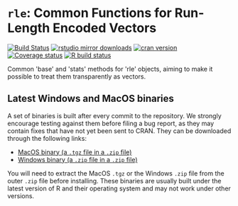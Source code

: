 # `rle`: Common Functions for Run-Length Encoded Vectors

[![Build Status](https://travis-ci.org/statnet/rle.svg?branch=master)](https://travis-ci.org/statnet/rle)
[![rstudio mirror downloads](https://cranlogs.r-pkg.org/badges/rle?color=2ED968)](https://cranlogs.r-pkg.org/)
[![cran version](https://www.r-pkg.org/badges/version/rle)](https://cran.r-project.org/package=rle)
[![Coverage status](https://codecov.io/gh/statnet/rle/branch/master/graph/badge.svg)](https://codecov.io/github/statnet/rle?branch=master)
[![R build status](https://github.com/statnet/rle/workflows/R-CMD-check/badge.svg)](https://github.com/statnet/rle/actions)

Common 'base' and 'stats' methods for 'rle' objects, aiming to make it possible to treat them transparently as vectors.


## Latest Windows and MacOS binaries

A set of binaries is built after every commit to the repository. We strongly encourage testing against them before filing a bug report, as they may contain fixes that have not yet been sent to CRAN. They can be downloaded through the following links:

* [MacOS binary (a `.tgz` file in a `.zip` file)](https://nightly.link/statnet/rle/workflows/R-CMD-check.yaml/master/macOS-rrelease-binaries.zip)
* [Windows binary (a `.zip` file in a `.zip` file)](https://nightly.link/statnet/rle/workflows/R-CMD-check.yaml/master/Windows-rrelease-binaries.zip)

You will need to extract the MacOS `.tgz` or the Windows `.zip` file from the outer `.zip` file before installing. These binaries are usually built under the latest version of R and their operating system and may not work under other versions.

